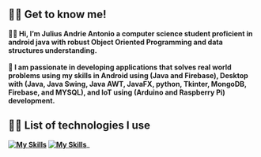 ______________________________________<h2>:curly_haired_man: Get to know me!</h2>:raising_hand_man: Hi, I’m Julius Andrie Antonio a computer science student proficient in android java with robust  Object Oriented Programming and data structures understanding.<br><br>
:love_you_gesture: I am passionate in developing applications that solves real world problems using my skills in Android using (Java and Firebase), Desktop with (Java, Java Swing, Java AWT, JavaFX, python, Tkinter, MongoDB, Firebase, and MYSQL), and IoT using (Arduino and Raspberry Pi) development.
<br><h2>:man_technologist: List of technologies I use</h2>
[![My Skills](https://skillicons.dev/icons?i=cpp,java,py,opencv,js,jquery,html,css,firebase,mongodb,sqlite,mysql,raspberrypi,arduino,gradle&theme=light)](https://skillicons.dev)
[![My Skills](https://skillicons.dev/icons?i=androidstudio,vscode,eclipse,pycharm,git,github,idea&theme=light)](https://skillicons.dev)_______________________________________




























